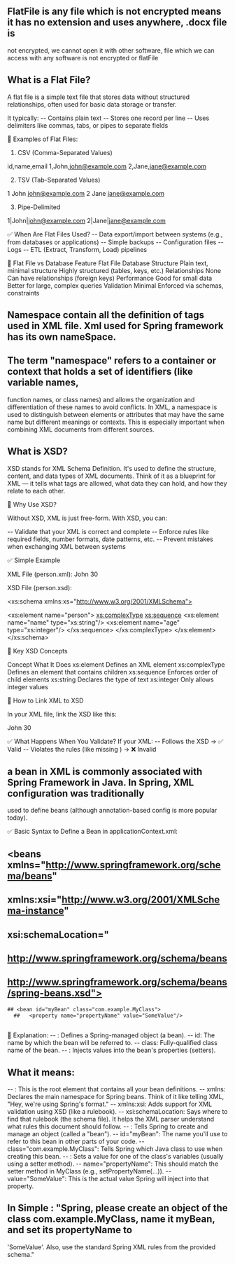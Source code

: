 ## FlatFile is any file which is not encrypted means it has no extension and uses anywhere, .docx file is 
not encrypted, we cannot open it with other software, file which we can access with any software is not 
encrypted or flatFile

## What is a Flat File?
A flat file is a simple text file that stores data without structured relationships, often used for basic data 
storage or transfer.

It typically:
-- Contains plain text
-- Stores one record per line
-- Uses delimiters like commas, tabs, or pipes to separate fields

🧾 Examples of Flat Files:
1. CSV (Comma-Separated Values)

id,name,email
1,John,john@example.com
2,Jane,jane@example.com

2. TSV (Tab-Separated Values)

1	John	john@example.com
2	Jane	jane@example.com

3. Pipe-Delimited

1|John|john@example.com
2|Jane|jane@example.com

✅ When Are Flat Files Used?
-- Data export/import between systems (e.g., from databases or applications)
-- Simple backups
-- Configuration files
-- Logs
-- ETL (Extract, Transform, Load) pipelines

🧠 Flat File vs Database
Feature	            Flat File	                            Database
Structure	        Plain text, minimal structure	        Highly structured (tables, keys, etc.)
Relationships	    None	                                Can have relationships (foreign keys)
Performance	        Good for small data	                    Better for large, complex queries
Validation	        Minimal                             	Enforced via schemas, constraints

## Namespace contain all the definition of tags used in XML file. Xml used for Spring framework has its own nameSpace.
## The term "namespace" refers to a container or context that holds a set of identifiers (like variable names, 
   function names, or class names) and allows the organization and differentiation of these names to avoid conflicts.
   In XML, a namespace is used to distinguish between elements or attributes that may have the same name but different
   meanings or contexts. This is especially important when combining XML documents from different sources.
   
## What is XSD?
XSD stands for XML Schema Definition. It's used to define the structure, content, and data types of XML documents.
Think of it as a blueprint for XML — it tells what tags are allowed, what data they can hold, and how they relate 
to each other.

🔧 Why Use XSD?

Without XSD, XML is just free-form. With XSD, you can:

-- Validate that your XML is correct and complete
-- Enforce rules like required fields, number formats, date patterns, etc.
-- Prevent mistakes when exchanging XML between systems

✅ Simple Example

XML File (person.xml):
<person>
<name>John</name>
<age>30</age>
</person>

XSD File (person.xsd):
<?xml version="1.0"?>
<xs:schema xmlns:xs="http://www.w3.org/2001/XMLSchema">

<xs:element name="person">
<xs:complexType>
<xs:sequence>
<xs:element name="name" type="xs:string"/>
<xs:element name="age" type="xs:integer"/>
</xs:sequence>
</xs:complexType>
</xs:element>
</xs:schema>

🧠 Key XSD Concepts

Concept	          What It Does
xs:element	      Defines an XML element
xs:complexType	  Defines an element that contains children
xs:sequence	      Enforces order of child elements
xs:string	      Declares the type of text
xs:integer	      Only allows integer values

🔗 How to Link XML to XSD

In your XML file, link the XSD like this:

<person xmlns:xsi="http://www.w3.org/2001/XMLSchema-instance"
xsi:noNamespaceSchemaLocation="person.xsd">
<name>John</name>
<age>30</age>
</person>

✅ What Happens When You Validate?
If your XML:
-- Follows the XSD → ✅ Valid
-- Violates the rules (like missing <age>) → ❌ Invalid

## a bean in XML is commonly associated with Spring Framework in Java. In Spring, XML configuration was traditionally
   used to define beans (although annotation-based config is more popular today).

✅ Basic Syntax to Define a Bean in applicationContext.xml:
## <beans xmlns="http://www.springframework.org/schema/beans"
## xmlns:xsi="http://www.w3.org/2001/XMLSchema-instance"
##  xsi:schemaLocation="
##  http://www.springframework.org/schema/beans
##  http://www.springframework.org/schema/beans/spring-beans.xsd">

    ## <bean id="myBean" class="com.example.MyClass">
      ##   <property name="propertyName" value="SomeValue"/>
   ##  </bean>
## </beans>
🔹 Explanation:
-- <bean>: Defines a Spring-managed object (a bean).
-- id: The name by which the bean will be referred to.
-- class: Fully-qualified class name of the bean.
-- <property>: Injects values into the bean's properties (setters).

## What it means:

-- <beans>: This is the root element that contains all your bean definitions.
-- xmlns: Declares the main namespace for Spring beans. Think of it like telling XML, "Hey, we're using Spring's format."
-- xmlns:xsi: Adds support for XML validation using XSD (like a rulebook).
-- xsi:schemaLocation: Says where to find that rulebook (the schema file). It helps the XML parser understand
   what rules this document should follow.
-- <bean>: Tells Spring to create and manage an object (called a "bean").
-- id="myBean": The name you'll use to refer to this bean in other parts of your code.
-- class="com.example.MyClass": Tells Spring which Java class to use when creating this bean.
-- <property>: Sets a value for one of the class's variables (usually using a setter method).
-- name="propertyName": This should match the setter method in MyClass (e.g., setPropertyName(...)).
-- value="SomeValue": This is the actual value Spring will inject into that property.

## In Simple : "Spring, please create an object of the class com.example.MyClass, name it myBean, and set its propertyName to 
   'SomeValue'. Also, use the standard Spring XML rules from the provided schema."